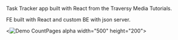 Task Tracker app built with React from the Traversy Media Tutorials. 

FE built with React and custom BE with json server.

<![Demo CountPages alpha](https://user-images.githubusercontent.com/84573770/168505995-4838416f-f8ca-4924-a8eb-d760e929fea9.gif) width="500" height="200">

